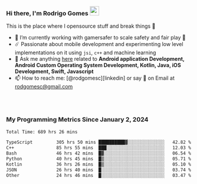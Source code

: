 
### Hi there, I'm Rodrigo Gomes <img src="https://media.giphy.com/media/hvRJCLFzcasrR4ia7z/giphy.gif" width="25px">
This is the place where I opensource stuff and break things 🤣
- 🔭 I’m currently working with gamersafer to scale safety and fair play 💜
- ☄️ Passionate about mobile development and experimenting low level implementations on it using `jsi`, `c++` and machine learning
- 💬 Ask me anything [here](https://github.com/rodgomesc/rodgomesc/issues) related to <b>Android application Development, Android Custom Operating System Development, Kotlin, Java, iOS Development, Swift, Javascript</b>
- 📫 How to reach me: [@rodgomesc][linkedin] or say 👋 on Email at [rodgomesc@gmail.com](mailto:rodgomesc@gmail.com)


<br/>

<!-- 
<picture>
  <img src="/github-metrics.svg" alt="Metrics">
</picture>
-->

</br>

### My Programming Metrics Since January 2, 2024 


<!--START_SECTION:waka-->

```txt
Total Time: 689 hrs 26 mins

TypeScript         305 hrs 50 mins ██████████▓░░░░░░░░░░░░░░   42.82 %
C++                85 hrs 55 mins  ███░░░░░░░░░░░░░░░░░░░░░░   12.03 %
Bash               46 hrs 42 mins  █▓░░░░░░░░░░░░░░░░░░░░░░░   06.54 %
Python             40 hrs 45 mins  █▒░░░░░░░░░░░░░░░░░░░░░░░   05.71 %
Kotlin             36 hrs 26 mins  █▒░░░░░░░░░░░░░░░░░░░░░░░   05.10 %
JSON               26 hrs 40 mins  █░░░░░░░░░░░░░░░░░░░░░░░░   03.74 %
Other              24 hrs 46 mins  █░░░░░░░░░░░░░░░░░░░░░░░░   03.47 %
```

<!--END_SECTION:waka-->
